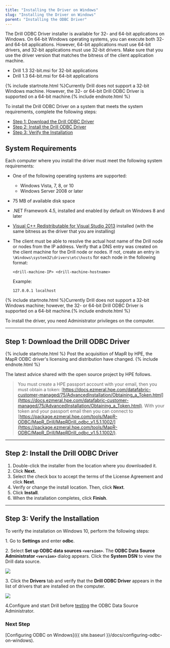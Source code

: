 ```yaml
---
title: "Installing the Driver on Windows"
slug: "Installing the Driver on Windows"
parent: "Installing the ODBC Driver"
---
```

The Drill ODBC Driver installer is available for 32- and 64-bit
applications on Windows. On 64-bit Windows operating systems, you can execute both 32- and 64-bit applications. However, 64-bit applications must use 64-bit drivers, and 32-bit applications must use 32-bit drivers. Make sure that you use the driver version that matches the bitness of the client application machine.
					
  * Drill 1.3 32-bit.msi for 32-bit applications
  * Drill 1.3 64-bit.msi for 64-bit applications


{% include startnote.html %}Currently Drill does not support a 32-bit Windows machine. However, the 32- or 64-bit Drill ODBC Driver is supported on a 64-bit machine.{% include endnote.html %}


To install the Drill ODBC Driver on a system that meets the system requirements, complete the following steps:

   *  [Step 1: Download the Drill ODBC Driver]({{site.baseurl}}/docs/installing-the-driver-on-windows/#step-1:-download-the-drill-odbc-driver)
   *  [Step 2: Install the Drill ODBC Driver]({{site.baseurl}}/docs/installing-the-driver-on-windows/#step-2:-install-the-drill-odbc-driver)
   *  [Step 3: Verify the Installation]({{site.baseurl}}/docs/installing-the-driver-on-windows/#step-3:-verify-the-installation)

##  System Requirements

Each computer where you install the driver must meet the following system
requirements:

  * One of the following operating systems are supported:
    * Windows Vista, 7, 8, or 10
    * Windows Server 2008 or later
  * 75 MB of available disk space
  * .NET Framework 4.5, installed and enabled by default on Windows 8 and later
  * [Visual C++ Redistributable for Visual Studio 2013](https://www.microsoft.com/en-us/download/details.aspx?id=40784) installed (with the same bitness as the driver that you are installing)

  * The client must be able to resolve the actual host name of the Drill node or nodes from the IP address. Verify that a DNS entry was created on the client machine for the Drill node or nodes. If not, create an entry in `\Windows\system32\drivers\etc\hosts` for each node in the following format:

    `<drill-machine-IP> <drill-machine-hostname>`

	Example:

	`127.0.0.1 localhost`

 {% include startnote.html %}Currently Drill does not support a 32-bit Windows machine; however, the 32- or 64-bit Drill ODBC Driver is supported on a 64-bit machine.{% include endnote.html %}

To install the driver, you need Administrator privileges on the computer.

----------

## Step 1: Download the Drill ODBC Driver

{% include startnote.html %}
Post the acquisition of MapR by HPE, the MapR ODBC driver's licensing and distribution have changed.
{% include endnote.html %}

The latest advice shared with the open source project by HPE follows.

> You must create a HPE passport account with your email, then you must obtain a token: [https://docs.ezmeral.hpe.com/datafabric-customer-managed/75/AdvancedInstallation/Obtaining_a_Token.html](https://docs.ezmeral.hpe.com/datafabric-customer-managed/75/AdvancedInstallation/Obtaining_a_Token.html). With your token and your passport email then you can connect to [https://package.ezmeral.hpe.com/tools/MapR-ODBC/MapR_Drill/MapRDrill_odbc_v1.5.1.1002/](https://package.ezmeral.hpe.com/tools/MapR-ODBC/MapR_Drill/MapRDrill_odbc_v1.5.1.1002/).

----------

## Step 2: Install the Drill ODBC Driver

1. Double-click the installer from the location where you downloaded it.
2. Click **Next.**
3. Select the check box to accept the terms of the License Agreement and click **Next**.
4. Verify or change the install location. Then, click **Next**.
5. Click **Install**.
6. When the installation completes, click **Finish**.

----------

## Step 3: Verify the Installation

To verify the installation on Windows 10, perform the following steps:

1\. Go to **Settings** and enter **odbc**.


2\. Select **Set up ODBC data sources `<version>`**.  The **ODBC Data Source Administrator `<version>`** dialog appears. Click the **System DSN** to view the Drill data source.

![](http://i.imgur.com/IEN5iek.png)

3\. Click the **Drivers** tab and verify that the **Drill ODBC Driver** appears in the list of drivers that are installed on the computer.

![](http://i.imgur.com/xM2QXcB.png)

4\.Configure and start Drill before [testing]({{site.baseurl}}/docs/testing-the-odbc-connection/) the ODBC Data Source Administrator.

### Next Step
[Configuring ODBC on Windows]({{ site.baseurl }}/docs/configuring-odbc-on-windows).
